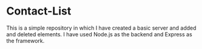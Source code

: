 # Contact-List
This is a simple repository in which I have created a basic server and added and deleted elements. I have used Node.js as the backend and Express as the framework.
